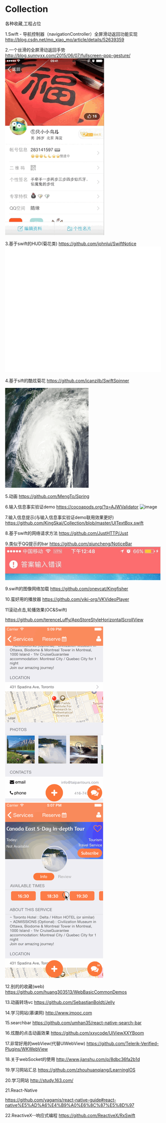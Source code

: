 # Collection

各种收藏,工程占位

1.Swift - 导航控制器（navigationController）全屏滑动返回功能实现
http://blog.csdn.net/mo_xiao_mo/article/details/52639359

2.一个丝滑的全屏滑动返回手势
http://blog.sunnyxx.com/2015/06/07/fullscreen-pop-gesture/
![image](https://github.com/KingSkai/Collection/blob/master/51530583jw1esvbwqgawtg208w0fvu0x.gif) 

3.基于swift的HUD(菊花类)
https://github.com/johnlui/SwiftNotice
![image](https://github.com/KingSkai/Collection/blob/master/SwiftNotice.gif ) 


4.基于sift的酷炫菊花
https://github.com/icanzilb/SwiftSpinner

![image](https://github.com/KingSkai/Collection/blob/master/spinner-preview.gif ) 


5.动画
https://github.com/MengTo/Spring

6.输入信息事实验证demo
https://cocoapods.org/?q=AJWValidator
![image](https://github.com/KingSkai/Collection/blob/master/demo.mp4.gif ) 

7.输入信息提示(与输入信息事实验证demo联用效果更好)
https://github.com/KingSkai/Collection/blob/master/UITextBox.swift

8.基于swift的网络请求方法
https://github.com/JustHTTP/Just

9.类似于QQ提示的bar
https://github.com/qiuncheng/NoticeBar
![image](https://github.com/KingSkai/Collection/blob/master/qq_notice_view_1.jpeg ) 

9.swift的图像网络加载
https://github.com/onevcat/Kingfisher

10.蛮好用的播放器
https://github.com/viki-org/VKVideoPlayer

11滚动点击,轮播效果(OC&Swift)

https://github.com/terenceLuffy/AppStoreStyleHorizontalScrollView

![image](https://github.com/KingSkai/Collection/blob/master/scroll1.gif)
![image](https://github.com/KingSkai/Collection/blob/master/scroll2.gif)

12.别的的收藏(web)
https://github.com/huang303513/WebBasicCommonDemos

13.动画转场vc
https://github.com/SebastianBoldt/Jelly

14.学习网站(慕课网)
http://www.imooc.com

15.searchbar
https://github.com/umhan35/react-native-search-bar

16.炫酷的点击动画效果
https://github.com/xxycode/UIViewXXYBoom

17.非常好用的webView(代替UIWebView)
https://github.com/Telerik-Verified-Plugins/WKWebView

18.关于webSocket的使用
http://www.jianshu.com/p/8dbc36fa2b1d

19.学习网站汇总
https://github.com/zhouhuanqiang/LearningIOS

20.学习网站
http://study.163.com/

21.React-Native

https://github.com/yagamis/react-native-guide#react-native%E5%AD%A6%E4%B9%A0%E6%8C%87%E5%8D%97

22.ReactiveX--响应式编程 
https://github.com/ReactiveX/RxSwift

